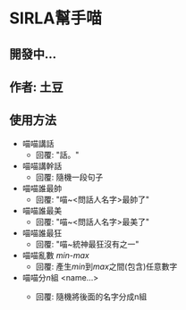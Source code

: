 # SIRLA幫手喵

## 開發中...

## 作者: 土豆

## 使用方法
* 喵喵講話
    * 回覆: "話。"
* 喵喵講幹話
    * 回覆: 隨機一段句子
* 喵喵誰最帥
    * 回覆: "喵~<問話人名字>最帥了"
* 喵喵誰最美
    * 回覆: "喵~<問話人名字>最美了"
* 喵喵誰最狂
    * 回覆: "喵~統神最狂沒有之一"
* 喵喵亂數 *min*-*max*
    * 回覆: 產生*min*到*max*之間(包含)任意數字
* 喵喵分*n*組 <name1> <name2> <name3> <name...>
    * 回覆: 隨機將後面的名字分成n組